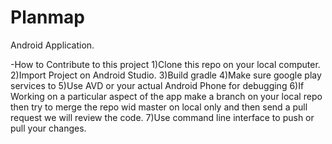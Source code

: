 # Planmap
Android Application.

-How to Contribute to this project
1)Clone this repo on your local computer.
2)Import Project on Android Studio.
3)Build gradle
4)Make sure google play services to
5)Use AVD or your actual Android Phone for debugging
6)If Working on a particular aspect of the app make a branch on your local repo then try to merge the repo wid master on local only and then send a pull request we will review the code.
7)Use command line interface to push or pull your changes.

